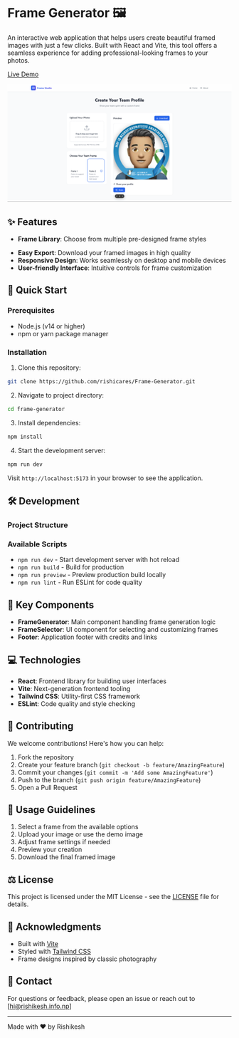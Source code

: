# Frame Generator 🖼️

An interactive web application that helps users create beautiful framed images with just a few clicks. Built with React and Vite, this tool offers a seamless experience for adding professional-looking frames to your photos.

[Live Demo](https://frame-generator-iota.vercel.app/)

![Frame Generator Demo](./public/demo-screenshot.png)

## ✨ Features

- **Frame Library**: Choose from multiple pre-designed frame styles
<!-- - **Real-time Preview**: See your changes instantly as you customize -->
- **Easy Export**: Download your framed images in high quality
- **Responsive Design**: Works seamlessly on desktop and mobile devices
- **User-friendly Interface**: Intuitive controls for frame customization

## 🚀 Quick Start

### Prerequisites

- Node.js (v14 or higher)
- npm or yarn package manager

### Installation

1. Clone this repository:

```bash
git clone https://github.com/rishicares/Frame-Generator.git
```

2. Navigate to project directory:

```bash
cd frame-generator
```

3. Install dependencies:

```bash
npm install
```

4. Start the development server:

```bash
npm run dev
```

Visit `http://localhost:5173` in your browser to see the application.

## 🛠️ Development

### Project Structure

### Available Scripts

- `npm run dev` - Start development server with hot reload
- `npm run build` - Build for production
- `npm run preview` - Preview production build locally
- `npm run lint` - Run ESLint for code quality

## 🎨 Key Components

- **FrameGenerator**: Main component handling frame generation logic
- **FrameSelector**: UI component for selecting and customizing frames
- **Footer**: Application footer with credits and links

## 💻 Technologies

- **React**: Frontend library for building user interfaces
- **Vite**: Next-generation frontend tooling
- **Tailwind CSS**: Utility-first CSS framework
- **ESLint**: Code quality and style checking

## 🤝 Contributing

We welcome contributions! Here's how you can help:

1. Fork the repository
2. Create your feature branch (`git checkout -b feature/AmazingFeature`)
3. Commit your changes (`git commit -m 'Add some AmazingFeature'`)
4. Push to the branch (`git push origin feature/AmazingFeature`)
5. Open a Pull Request

## 📝 Usage Guidelines

1. Select a frame from the available options
2. Upload your image or use the demo image
3. Adjust frame settings if needed
4. Preview your creation
5. Download the final framed image

## ⚖️ License

This project is licensed under the MIT License - see the [LICENSE](LICENSE) file for details.

## 🙏 Acknowledgments

- Built with [Vite](https://vitejs.dev/)
- Styled with [Tailwind CSS](https://tailwindcss.com/)
- Frame designs inspired by classic photography

## 📧 Contact

For questions or feedback, please open an issue or reach out to [hi@rishikesh.info.np]

---

Made with ❤️ by Rishikesh
